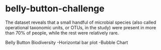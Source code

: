 # belly-button-challenge

The dataset reveals that a small handful of microbial species (also called operational taxonomic units, or OTUs, in the study) were present in more than 70% of people, while the rest were relatively rare.


Belly Button Biodiversity
-Horizontal bar plot
-Bubble Chart
